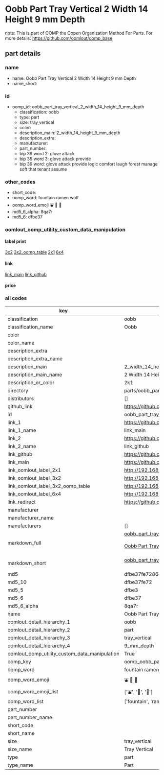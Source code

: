 # Oobb Part Tray Vertical 2 Width 14 Height 9 mm Depth  

note: This is part of OOMP the Oopen Organization Method For Parts. For more details: https://github.com/oomlout/oomp_base

##  part details
  







### name
* name: Oobb Part Tray Vertical 2 Width 14 Height 9 mm Depth
* name_short: 
### id
* oomp_id: oobb_part_tray_vertical_2_width_14_height_9_mm_depth
  * classification: oobb
  * type: part
  * size: tray_vertical
  * color: 
  * description_main: 2_width_14_height_9_mm_depth
  * description_extra: 
  * manufacturer: 
  * part_number: 
  * bip 39 word 2: glove attack
  * bip 39 word 3: glove attack provide
  * bip 39 word: glove attack provide logic comfort laugh forest manage soft that tenant assume

### other_codes
* short_code: 
* oomp_word: fountain ramen wolf
* oomp_word_emoji :fountain: :ramen: :wolf:
* md5_6_alpha: 8qa7r
* md5_6: dfbe37






### oomlout_oomp_utility_custom_data_manipulation
#### label print
[3x2](http://192.168.1.245:1112/?label=oomp%208qa7r)
[3x2_oomp_table](http://192.168.1.108:1112/?label=oomp%208qa7r)
[2x1](http://192.168.1.242:1112/?label=oomp%208qa7r)
[6x4](http://192.168.1.55:1112/?label=oomp%208qa7r)    

#### link

[link_main](https://github.com/oomlout/oomlout_oomp_version_1_messy/tree/main/parts/oobb_part_tray_vertical_2_width_14_height_9_mm_depth) [link_github](https://github.com/oomlout/oomlout_oomp_version_1_messy/tree/main/parts/oobb_part_tray_vertical_2_width_14_height_9_mm_depth)                             

#### price







### all codes 
| key | value |  
| --- | --- |  
| classification | oobb |  
| classification_name | Oobb |  
| color |  |  
| color_name |  |  
| description_extra |  |  
| description_extra_name |  |  
| description_main | 2_width_14_height_9_mm_depth |  
| description_main_name | 2 Width 14 Height 9 mm Depth |  
| description_or_color | 2k1 |  
| directory | parts/oobb_part_tray_vertical_2_width_14_height_9_mm_depth |  
| distributors | [] |  
| github_link | https://github.com/oomlout/oomlout_oomp_part_src/tree/main/parts/oobb_part_tray_vertical_2_width_14_height_9_mm_depth |  
| id | oobb_part_tray_vertical_2_width_14_height_9_mm_depth |  
| link_1 | https://github.com/oomlout/oomlout_oomp_version_1_messy/tree/main/parts/oobb_part_tray_vertical_2_width_14_height_9_mm_depth |  
| link_1_name | link_main |  
| link_2 | https://github.com/oomlout/oomlout_oomp_version_1_messy/tree/main/parts/oobb_part_tray_vertical_2_width_14_height_9_mm_depth |  
| link_2_name | link_github |  
| link_github | https://github.com/oomlout/oomlout_oomp_version_1_messy/tree/main/parts/oobb_part_tray_vertical_2_width_14_height_9_mm_depth |  
| link_main | https://github.com/oomlout/oomlout_oomp_version_1_messy/tree/main/parts/oobb_part_tray_vertical_2_width_14_height_9_mm_depth |  
| link_oomlout_label_2x1 | http://192.168.1.242:1112/?label=oomp%208qa7r |  
| link_oomlout_label_3x2 | http://192.168.1.245:1112/?label=oomp%208qa7r |  
| link_oomlout_label_3x2_oomp_table | http://192.168.1.108:1112/?label=oomp%208qa7r |  
| link_oomlout_label_6x4 | http://192.168.1.55:1112/?label=oomp%208qa7r |  
| link_redirect | https://github.com/oomlout/oomlout_oomp_version_1_messy/tree/main/parts/oobb_part_tray_vertical_2_width_14_height_9_mm_depth |  
| manufacturer |  |  
| manufacturer_name |  |  
| manufacturers | [] |  
| markdown_full | [oobb_part_tray_vertical_2_width_14_height_9_mm_depth](none)<br>[](none)<br>[Oobb Part Tray Vertical 2 Width 14 Height 9 Mm Depth](none)<br><br> |  
| markdown_short | [oobb_part_tray_vertical_2_width_14_height_9_mm_depth](none)<br><br> |  
| md5 | dfbe37fe7286eb65f617183959c39b1d |  
| md5_10 | dfbe37fe72 |  
| md5_5 | dfbe3 |  
| md5_6 | dfbe37 |  
| md5_6_alpha | 8qa7r |  
| name | Oobb Part Tray Vertical 2 Width 14 Height 9 mm Depth |  
| oomlout_detail_hierarchy_1 | oobb |  
| oomlout_detail_hierarchy_2 | part |  
| oomlout_detail_hierarchy_3 | tray_vertical |  
| oomlout_detail_hierarchy_4 | 9_mm_depth |  
| oomlout_oomp_utility_custom_data_manipulation | True |  
| oomp_key | oomp_oobb_part_tray_vertical_2_width_14_height_9_mm_depth |  
| oomp_word | fountain ramen wolf |  
| oomp_word_emoji | :fountain: :ramen: :wolf: |  
| oomp_word_emoji_list | [':fountain:', ':ramen:', ':wolf:'] |  
| oomp_word_list | ['fountain', 'ramen', 'wolf'] |  
| part_number |  |  
| part_number_name |  |  
| short_code |  |  
| short_name |  |  
| size | tray_vertical |  
| size_name | Tray Vertical |  
| type | part |  
| type_name | Part |  
